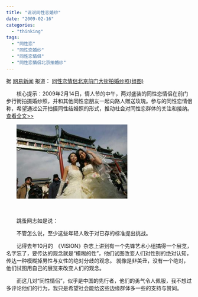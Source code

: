```yaml
---
title: "说说同性恋婚纱"
date: "2009-02-16"
categories: 
  - "thinking"
tags: 
  - "同性恋"
  - "同性恋婚纱"
  - "同性恋情侣"
  - "同性恋情侣北京拍婚纱"
---
```


据 [网易新闻](http://news.163.com/) 报道： [同性恋情侣北京前门大街拍婚纱照(组图)](http://news.163.com/09/0216/07/528P59VT00011229.html)

　　核心提示：2009年2月14日，情人节的中午，两对盛装的同性恋情侣在前门步行街拍摄婚纱照，并和其他同性恋朋友一起向路人赠送玫瑰。参与的同性恋情侣称，希望通过公开拍摄同性结婚照的形式，推动社会对同性恋群体的关注和接纳。[查看全文>>](http://news.163.com/09/0216/07/528P59VT00011229.html)

　　![同性恋婚纱](images/tongxinglian-300x200.jpg "同性恋婚纱")

 

　　跳蚤网志如是说：

　　不管怎么说，至少这些年轻人敢于对已存的标准提出挑战。

　　记得去年10月的　《VISION》杂志上讲到有一个先锋艺术小组搞得一个展览，名字忘了，要传达的观念就是“模糊的性”，他们试图改变人们对性别的绝对认知，传达一种模糊掉男性与女性的绝对分歧的观念。 就像是非美丑，没有一个绝对，他们试图用自己的展览来改变人们的观念。

　　而这几对“同性情侣”，似乎是中国的先行者，他们的勇气令人佩服，我不想过多评论他们的行为，我只是希望社会能给这些边缘群体多一些的支持与赞同。
